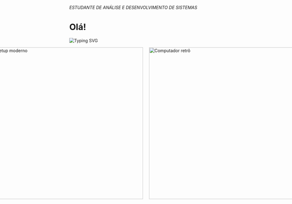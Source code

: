 *ESTUDANTE DE ANÁLISE E DESENVOLVIMENTO DE SISTEMAS*

# Olá!

![Typing SVG](https://readme-typing-svg.demolab.com?font=Fira+Code&size=24&pause=1000&color=FF0093&background=FF90B3&center=true&vCenter=true&width=500&lines=Meu+nome+%C3%A9+Miriam;Tenho+21+anos;Moro+em+S%C3%A3o+Paulo)

<div style="display: flex; justify-content: center; align-items: center; gap: 20px;">
  
  <img src="https://sdmntprwestus2.oaiusercontent.com/files/00000000-2ac8-61f8-80ad-b118f0388d47/raw?se=2025-06-24T19%3A16%3A29Z&sp=r&sv=2024-08-04&sr=b&scid=48e6bde9-0b76-54df-b3f9-6bba70b7dfce&skoid=30ec2761-8f41-44db-b282-7a0f8809659b&sktid=a48cca56-e6da-484e-a814-9c849652bcb3&skt=2025-06-24T12%3A54%3A07Z&ske=2025-06-25T12%3A54%3A07Z&sks=b&skv=2024-08-04&sig=hbwx/xE8T5lJQuadzX9SXHXDWwvUkHQVrnDu7SQwCmc%3D" alt="Setup moderno" width="500"/>

  
  
  <img src="https://sdmntprwestus2.oaiusercontent.com/files/00000000-4cd8-61f8-88db-e775fbf79314/raw?se=2025-06-24T19%3A18%3A38Z&sp=r&sv=2024-08-04&sr=b&scid=361c7327-5a54-52e4-9708-ea4a0a844725&skoid=30ec2761-8f41-44db-b282-7a0f8809659b&sktid=a48cca56-e6da-484e-a814-9c849652bcb3&skt=2025-06-24T17%3A48%3A32Z&ske=2025-06-25T17%3A48%3A32Z&sks=b&skv=2024-08-04&sig=YckW6EjB%2BgWPE63yqyMiRM5nGVVkX2zzatmxkDk6NQk%3D" alt="Computador retrô" width="500"/>





  
</div>

















